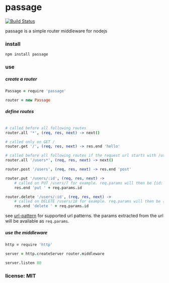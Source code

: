 # passage

[![Build Status](https://travis-ci.org/snd/passage.png)](https://travis-ci.org/snd/passage)

passage is a simple router middleware for nodejs

### install

```
npm install passage
```

### use

##### create a router

```coffeescript
Passage = require 'passage'

router = new Passage
```

##### define routes


```coffeescript

# called before all following routes
router.all '*', (req, res, next) -> next()

# called only on GET /
router.get '/', (req, res, next) -> res.end 'hello'

# called before all following routes if the request url starts with /users
router.all '/users*', (req, res, next) -> next()

router.post '/users', (req, res, next) -> res.end 'post'

router.put '/users/:id', (req, res, next) ->
    # called on PUT /users/7 for example. req.params will then be {id: 7}
    res.end 'put ' + req.params.id

router.delete '/users/:id', (req, res, next) ->
    # called on DELETE /users/18 for example. req.params will then be {id: 18}
    res.end 'delete ' + req.params.id
```

see [url-pattern](https://github.com/snd/url-pattern) for supported url patterns.
the params extracted from the url will be available as `req.params`.

##### use the middleware

```coffeescript
http = require 'http'

server = http.createServer router.middleware

server.listen 80
```

### license: MIT
